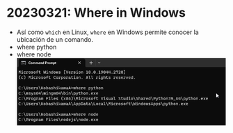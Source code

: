# 20230321: Where in Windows

- Así como `which` en Linux, `where` en Windows permite conocer la ubicación de un comando.
- where python
- where node
![](20230321-windows-where.png)